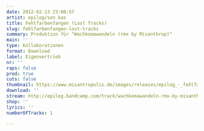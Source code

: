 ```yaml
---
date: 2012-02-13 23:00:57
artist: epilog/son kas
title: Fehlfarbenfangen (Lost Tracks)
slug: fehlfarbenfangen-lost-tracks
summary: Produktion für "Wachkomawandeln (rmx by Misanthrop)"
main: ''
type: Kollaborationen
format: Download
label: Eigenvertrieb
nr: ''
raps: false
prod: true
cuts: false
thumbnail: https://www.misantropolis.de/images/releases/epilog_-_fehlfarbenfangen.jpg
download: ''
stream: http://epilog.bandcamp.com/track/wachkomawandeln-rmx-by-misanthrop
shop: ''
lyrics: ''
numberOfTracks: 1

---
```




